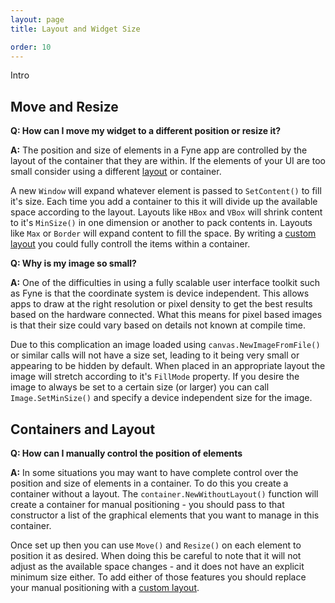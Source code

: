 ```yaml
---
layout: page
title: Layout and Widget Size

order: 10
---
```


Intro

## Move and Resize

**Q: How can I move my widget to a different position or resize it?**

**A:** The position and size of elements in a Fyne app are controlled by the layout of the container that they are within. If the elements of your UI are too small consider using a different [layout](/started/layout/) or container.

A new `Window` will expand whatever element is passed to `SetContent()` to fill it's size. Each time you add a container to this it will divide up the available space according to the layout. Layouts like `HBox` and `VBox` will shrink content to it's `MinSize()` in one dimension or another to pack contents in. Layouts like `Max` or `Border` will expand content to fill the space. By writing a [custom layout](/tutorial/custom-layout) you could fully controll the items within a container.

**Q: Why is my image so small?**

**A:** One of the difficulties in using a fully scalable user interface toolkit such as Fyne is that the coordinate system is device independent. This allows apps to draw at the right resolution or pixel density to get the best results based on the hardware connected. What this means for pixel based images is that their size could vary based on details not known at compile time.

Due to this complication an image loaded using `canvas.NewImageFromFile()` or similar calls will not have a size set, leading to it being very small or appearing to be hidden by default. When placed in an appropriate layout the image will stretch according to it's `FillMode` property. If you desire the image to always be set to a certain size (or larger) you can call `Image.SetMinSize()` and specify a device independent size for the image.

## Containers and Layout 

**Q: How can I manually control the position of elements**

**A:** In some situations you may want to have complete control over the position and size of elements in a container. To do this you create a container without a layout.
The `container.NewWithoutLayout()` function will create a container for manual positioning - you should pass to that constructor a list of the graphical elements that you want to manage in this container.

Once set up then you can use `Move()` and `Resize()` on each element to position it as desired. When doing this be careful to note that it will not adjust as the available space changes - and it does not have an explicit minimum size either. To add either of those features you should replace your manual positioning with a [custom layout](/tutorial/custom-layout).
